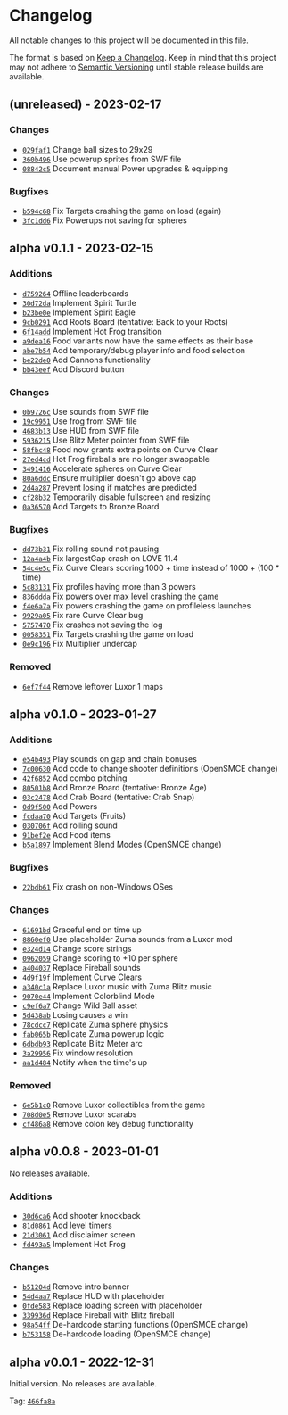 
# Changelog
All notable changes to this project will be documented in this file.

The format is based on [Keep a Changelog](http://keepachangelog.com/).
Keep in mind that this project may not adhere to [Semantic Versioning](http://semver.org/)
until stable release builds are available.

## (unreleased) - 2023-02-17

### Changes
- [`029faf1`][unreleased-c1] Change ball sizes to 29x29
- [`360b496`][unreleased-c2] Use powerup sprites from SWF file
- [`08842c5`][unreleased-c3] Document manual Power upgrades & equipping

### Bugfixes
- [`b594c68`][unreleased-b1] Fix Targets crashing the game on load (again)
- [`3fc1dd6`][unreleased-b2] Fix Powerups not saving for spheres

[unreleased-c1]: https://github.com/ZumaBlitzRemake/ZumaBlitzRemake/commit/029faf1
[unreleased-c2]: https://github.com/ZumaBlitzRemake/ZumaBlitzRemake/commit/360b496
[unreleased-c3]: https://github.com/ZumaBlitzRemake/ZumaBlitzRemake/commit/08842c5

[unreleased-b1]: https://github.com/ZumaBlitzRemake/ZumaBlitzRemake/commit/b594c68
[unreleased-b2]: https://github.com/ZumaBlitzRemake/ZumaBlitzRemake/commit/3fc1dd6

## alpha v0.1.1 - 2023-02-15

### Additions
- [`d759264`][a-v.0.1.1-a1] Offline leaderboards
- [`30d72da`][a-v.0.1.1-a2] Implement Spirit Turtle
- [`b23be0e`][a-v.0.1.1-a3] Implement Spirit Eagle
- [`9cb0291`][a-v.0.1.1-a4] Add Roots Board (tentative: Back to your Roots)
- [`6f14add`][a-v.0.1.1-a5] Implement Hot Frog transition
- [`a9dea16`][a-v.0.1.1-a6] Food variants now have the same effects as their base
- [`abe7b54`][a-v.0.1.1-a7] Add temporary/debug player info and food selection
- [`be22de0`][a-v.0.1.1-a8] Add Cannons functionality
- [`bb43eef`][a-v.0.1.1-a9] Add Discord button

### Changes
- [`0b9726c`][a-v.0.1.1-c1] Use sounds from SWF file
- [`19c9951`][a-v.0.1.1-c2] Use frog from SWF file
- [`4683b13`][a-v.0.1.1-c3] Use HUD from SWF file
- [`5936215`][a-v.0.1.1-c4] Use Blitz Meter pointer from SWF file
- [`58fbc48`][a-v.0.1.1-c5] Food now grants extra points on Curve Clear
- [`27ed4cd`][a-v.0.1.1-c6] Hot Frog fireballs are no longer swappable
- [`3491416`][a-v.0.1.1-c7] Accelerate spheres on Curve Clear
- [`80a6ddc`][a-v.0.1.1-c8] Ensure multiplier doesn't go above cap
- [`2d4a287`][a-v.0.1.1-c9] Prevent losing if matches are predicted
- [`cf28b32`][a-v.0.1.1-c10] Temporarily disable fullscreen and resizing
- [`0a36570`][a-v.0.1.1-c11] Add Targets to Bronze Board

### Bugfixes
- [`dd73b31`][a-v.0.1.1-b1] Fix rolling sound not pausing
- [`12a4a4b`][a-v.0.1.1-b2] Fix largestGap crash on LOVE 11.4
- [`54c4e5c`][a-v.0.1.1-b3] Fix Curve Clears scoring 1000 + time instead of 1000 + (100 * time)
- [`5c83131`][a-v.0.1.1-b4] Fix profiles having more than 3 powers
- [`836ddda`][a-v.0.1.1-b5] Fix powers over max level crashing the game
- [`f4e6a7a`][a-v.0.1.1-b6] Fix powers crashing the game on profileless launches
- [`9929a05`][a-v.0.1.1-b7] Fix rare Curve Clear bug
- [`5757470`][a-v.0.1.1-b8] Fix crashes not saving the log
- [`0058351`][a-v.0.1.1-b9] Fix Targets crashing the game on load
- [`0e9c196`][a-v.0.1.1-b10] Fix Multiplier undercap

### Removed
- [`6ef7f44`][a-v.0.1.1-r1] Remove leftover Luxor 1 maps

[a-v.0.1.1-a1]: https://github.com/ZumaBlitzRemake/ZumaBlitzRemake/commit/d759264
[a-v.0.1.1-a2]: https://github.com/ZumaBlitzRemake/ZumaBlitzRemake/commit/30d72da
[a-v.0.1.1-a3]: https://github.com/ZumaBlitzRemake/ZumaBlitzRemake/commit/b23be0e
[a-v.0.1.1-a4]: https://github.com/ZumaBlitzRemake/ZumaBlitzRemake/commit/9cb0291
[a-v.0.1.1-a5]: https://github.com/ZumaBlitzRemake/ZumaBlitzRemake/commit/6f14add
[a-v.0.1.1-a6]: https://github.com/ZumaBlitzRemake/ZumaBlitzRemake/commit/a9dea16
[a-v.0.1.1-a7]: https://github.com/ZumaBlitzRemake/ZumaBlitzRemake/commit/abe7b54
[a-v.0.1.1-a8]: https://github.com/ZumaBlitzRemake/ZumaBlitzRemake/commit/be22de0
[a-v.0.1.1-a9]: https://github.com/ZumaBlitzRemake/ZumaBlitzRemake/commit/bb43eef

[a-v.0.1.1-c1]: https://github.com/ZumaBlitzRemake/ZumaBlitzRemake/commit/0b9726c
[a-v.0.1.1-c2]: https://github.com/ZumaBlitzRemake/ZumaBlitzRemake/commit/19c9951
[a-v.0.1.1-c3]: https://github.com/ZumaBlitzRemake/ZumaBlitzRemake/commit/4683b13
[a-v.0.1.1-c4]: https://github.com/ZumaBlitzRemake/ZumaBlitzRemake/commit/5936215
[a-v.0.1.1-c5]: https://github.com/ZumaBlitzRemake/ZumaBlitzRemake/commit/58fbc48
[a-v.0.1.1-c6]: https://github.com/ZumaBlitzRemake/ZumaBlitzRemake/commit/27ed4cd
[a-v.0.1.1-c7]: https://github.com/ZumaBlitzRemake/ZumaBlitzRemake/commit/3491416
[a-v.0.1.1-c8]: https://github.com/ZumaBlitzRemake/ZumaBlitzRemake/commit/80a6ddc
[a-v.0.1.1-c9]: https://github.com/ZumaBlitzRemake/ZumaBlitzRemake/commit/2d4a287
[a-v.0.1.1-c10]: https://github.com/ZumaBlitzRemake/ZumaBlitzRemake/commit/0e9c196
[a-v.0.1.1-c11]: https://github.com/ZumaBlitzRemake/ZumaBlitzRemake/commit/0a36570

[a-v.0.1.1-b1]: https://github.com/ZumaBlitzRemake/ZumaBlitzRemake/commit/dd73b31
[a-v.0.1.1-b2]: https://github.com/ZumaBlitzRemake/ZumaBlitzRemake/commit/12a4a4b
[a-v.0.1.1-b3]: https://github.com/ZumaBlitzRemake/ZumaBlitzRemake/commit/54c4e5c
[a-v.0.1.1-b4]: https://github.com/ZumaBlitzRemake/ZumaBlitzRemake/commit/5c83131
[a-v.0.1.1-b5]: https://github.com/ZumaBlitzRemake/ZumaBlitzRemake/commit/836ddda
[a-v.0.1.1-b6]: https://github.com/ZumaBlitzRemake/ZumaBlitzRemake/commit/f4e6a7a
[a-v.0.1.1-b7]: https://github.com/ZumaBlitzRemake/ZumaBlitzRemake/commit/9929a05
[a-v.0.1.1-b8]: https://github.com/ZumaBlitzRemake/ZumaBlitzRemake/commit/5757470
[a-v.0.1.1-b9]: https://github.com/ZumaBlitzRemake/ZumaBlitzRemake/commit/0058351
[a-v.0.1.1-b10]: https://github.com/ZumaBlitzRemake/ZumaBlitzRemake/commit/0e9c196

[a-v.0.1.1-r1]: https://github.com/ZumaBlitzRemake/ZumaBlitzRemake/commit/6ef7f44

## alpha v0.1.0 - 2023-01-27

### Additions
- [`e54b493`][a-v0.1.0-a1] Play sounds on gap and chain bonuses
- [`7c00630`][a-v0.1.0-a2] Add code to change shooter definitions (OpenSMCE change)
- [`42f6852`][a-v0.1.0-a3] Add combo pitching
- [`80501b8`][a-v0.1.0-a4] Add Bronze Board (tentative: Bronze Age)
- [`03c2478`][a-v0.1.0-a5] Add Crab Board (tentative: Crab Snap)
- [`0d9f500`][a-v0.1.0-a6] Add Powers
- [`fcdaa70`][a-v0.1.0-a7] Add Targets (Fruits)
- [`030706f`][a-v0.1.0-a8] Add rolling sound
- [`91bef2e`][a-v0.1.0-a9] Add Food items
- [`b5a1897`][a-v0.1.0-a10] Implement Blend Modes (OpenSMCE change)

### Bugfixes
- [`22bdb61`][a-v0.1.0-b1] Fix crash on non-Windows OSes

### Changes
- [`61691bd`][a-v0.1.0-c1] Graceful end on time up
- [`8860ef0`][a-v0.1.0-c2] Use placeholder Zuma sounds from a Luxor mod
- [`e324d14`][a-v0.1.0-c3] Change score strings
- [`0962059`][a-v0.1.0-c4] Change scoring to +10 per sphere
- [`a404037`][a-v0.1.0-c5] Replace Fireball sounds
- [`4d9f19f`][a-v0.1.0-c6] Implement Curve Clears
- [`a340c1a`][a-v0.1.0-c7] Replace Luxor music with Zuma Blitz music
- [`9070e44`][a-v0.1.0-c8] Implement Colorblind Mode
- [`c9ef6a7`][a-v0.1.0-c9] Change Wild Ball asset
- [`5d438ab`][a-v0.1.0-c10] Losing causes a win
- [`78cdcc7`][a-v0.1.0-c11] Replicate Zuma sphere physics
- [`fab065b`][a-v0.1.0-c12] Replicate Zuma powerup logic
- [`6dbdb93`][a-v0.1.0-c13] Replicate Blitz Meter arc
- [`3a29956`][a-v0.1.0-c14] Fix window resolution
- [`aa1d484`][a-v0.1.0-c15] Notify when the time's up

### Removed
- [`6e5b1c0`][a-v0.1.0-r1] Remove Luxor collectibles from the game
- [`708d0e5`][a-v0.1.0-r2] Remove Luxor scarabs
- [`cf486a8`][a-v0.1.0-r3] Remove colon key debug functionality

[a-v0.1.0-a1]: https://github.com/ZumaBlitzRemake/ZumaBlitzRemake/commit/e54b493
[a-v0.1.0-a2]: https://github.com/ZumaBlitzRemake/ZumaBlitzRemake/commit/7c00630
[a-v0.1.0-a3]: https://github.com/ZumaBlitzRemake/ZumaBlitzRemake/commit/42f6852
[a-v0.1.0-a4]: https://github.com/ZumaBlitzRemake/ZumaBlitzRemake/commit/80501b8
[a-v0.1.0-a5]: https://github.com/ZumaBlitzRemake/ZumaBlitzRemake/commit/03c2478
[a-v0.1.0-a6]: https://github.com/ZumaBlitzRemake/ZumaBlitzRemake/commit/0d9f500
[a-v0.1.0-a7]: https://github.com/ZumaBlitzRemake/ZumaBlitzRemake/commit/fcdaa70
[a-v0.1.0-a8]: https://github.com/ZumaBlitzRemake/ZumaBlitzRemake/commit/030706f
[a-v0.1.0-a9]: https://github.com/ZumaBlitzRemake/ZumaBlitzRemake/commit/91bef2e
[a-v0.1.0-a10]: https://github.com/ZumaBlitzRemake/ZumaBlitzRemake/commit/b5a1897

[a-v0.1.0-b1]: https://github.com/ZumaBlitzRemake/ZumaBlitzRemake/commit/22bdb61

[a-v0.1.0-c1]: https://github.com/ZumaBlitzRemake/ZumaBlitzRemake/commit/61691bd
[a-v0.1.0-c2]: https://github.com/ZumaBlitzRemake/ZumaBlitzRemake/commit/8860ef0
[a-v0.1.0-c3]: https://github.com/ZumaBlitzRemake/ZumaBlitzRemake/commit/e324d14
[a-v0.1.0-c4]: https://github.com/ZumaBlitzRemake/ZumaBlitzRemake/commit/0962059
[a-v0.1.0-c5]: https://github.com/ZumaBlitzRemake/ZumaBlitzRemake/commit/a404037
[a-v0.1.0-c6]: https://github.com/ZumaBlitzRemake/ZumaBlitzRemake/commit/4d9f19f
[a-v0.1.0-c7]: https://github.com/ZumaBlitzRemake/ZumaBlitzRemake/commit/a340c1a
[a-v0.1.0-c8]: https://github.com/ZumaBlitzRemake/ZumaBlitzRemake/commit/9070e44
[a-v0.1.0-c9]: https://github.com/ZumaBlitzRemake/ZumaBlitzRemake/commit/c9ef6a7
[a-v0.1.0-c10]: https://github.com/ZumaBlitzRemake/ZumaBlitzRemake/commit/5d438ab
[a-v0.1.0-c11]: https://github.com/ZumaBlitzRemake/ZumaBlitzRemake/commit/78cdcc7
[a-v0.1.0-c12]: https://github.com/ZumaBlitzRemake/ZumaBlitzRemake/commit/fab065b
[a-v0.1.0-c13]: https://github.com/ZumaBlitzRemake/ZumaBlitzRemake/commit/6dbdb93
[a-v0.1.0-c14]: https://github.com/ZumaBlitzRemake/ZumaBlitzRemake/commit/3a29956
[a-v0.1.0-c15]: https://github.com/ZumaBlitzRemake/ZumaBlitzRemake/commit/aa1d484

[a-v0.1.0-r1]: https://github.com/ZumaBlitzRemake/ZumaBlitzRemake/commit/6e5b1c0
[a-v0.1.0-r2]: https://github.com/ZumaBlitzRemake/ZumaBlitzRemake/commit/708d0e5
[a-v0.1.0-r3]: https://github.com/ZumaBlitzRemake/ZumaBlitzRemake/commit/cf486a8

## alpha v0.0.8 - 2023-01-01

No releases available.

### Additions
- [`30d6ca6`][a-v0.0.8-a1] Add shooter knockback
- [`81d0861`][a-v0.0.8-a2] Add level timers
- [`21d3061`][a-v0.0.8-a3] Add disclaimer screen
- [`fd493a5`][a-v0.0.8-a4] Implement Hot Frog

### Changes
- [`b51204d`][a-v0.0.8-c1] Remove intro banner
- [`54d4aa7`][a-v0.0.8-c2] Replace HUD with placeholder
- [`0fde583`][a-v0.0.8-c3] Replace loading screen with placeholder
- [`339936d`][a-v0.0.8-c4] Replace Fireball with Blitz fireball
- [`98a54ff`][a-v0.0.8-c5] De-hardcode starting functions (OpenSMCE change)
- [`b753158`][a-v0.0.8-c6] De-hardcode loading (OpenSMCE change)

[a-v0.0.8-a1]: https://github.com/ZumaBlitzRemake/ZumaBlitzRemake/commit/30d6ca6
[a-v0.0.8-a2]: https://github.com/ZumaBlitzRemake/ZumaBlitzRemake/commit/81d0861
[a-v0.0.8-a3]: https://github.com/ZumaBlitzRemake/ZumaBlitzRemake/commit/21d3061
[a-v0.0.8-a4]: https://github.com/ZumaBlitzRemake/ZumaBlitzRemake/commit/fd493a5

[a-v0.0.8-c1]: https://github.com/ZumaBlitzRemake/ZumaBlitzRemake/commit/b51204d
[a-v0.0.8-c2]: https://github.com/ZumaBlitzRemake/ZumaBlitzRemake/commit/54d4aa7
[a-v0.0.8-c3]: https://github.com/ZumaBlitzRemake/ZumaBlitzRemake/commit/0fde583
[a-v0.0.8-c4]: https://github.com/ZumaBlitzRemake/ZumaBlitzRemake/commit/339936d
[a-v0.0.8-c5]: https://github.com/ZumaBlitzRemake/ZumaBlitzRemake/commit/98a54ff
[a-v0.0.8-c6]: https://github.com/ZumaBlitzRemake/ZumaBlitzRemake/commit/b753158

## alpha v0.0.1 - 2022-12-31
  
Initial version. No releases are available.

Tag: [`466fa8a`][466fa8a]

[466fa8a]: https://github.com/ZumaBlitzRemake/ZumaBlitzRemake/commit/466fa8a